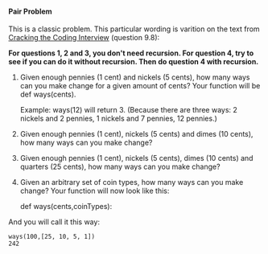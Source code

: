 #### Pair Problem

This is a classic problem. This particular wording is varition on the text from [Cracking the Coding Interview](http://www.amazon.com/Cracking-Coding-Interview-Programming-Questions/dp/098478280X) (question 9.8):

**For questions 1, 2 and 3, you don't need recursion. For question 4, try to see if you can do it without recursion. Then do question 4 with recursion.**

1) Given enough pennies (1 cent) and nickels (5 cents), how many ways can you make change for a given amount of cents? Your function will be def ways(cents).

    Example: ways(12) will return 3. 
    (Because there are three ways: 2 nickels and 2 pennies, 1 nickels and 7 pennies, 12 pennies.)

2) Given enough pennies (1 cent), nickels (5 cents) and dimes (10 cents), how many ways can you make change?

3) Given enough pennies (1 cent), nickels (5 cents), dimes (10 cents) and quarters (25 cents), how many ways can you make change?

4) Given an arbitrary set of coin types, how many ways can you make change? Your function will now look like this:

    def ways(cents,coinTypes):
  
  And you will call it this way:
  
    ways(100,[25, 10, 5, 1])
    242
